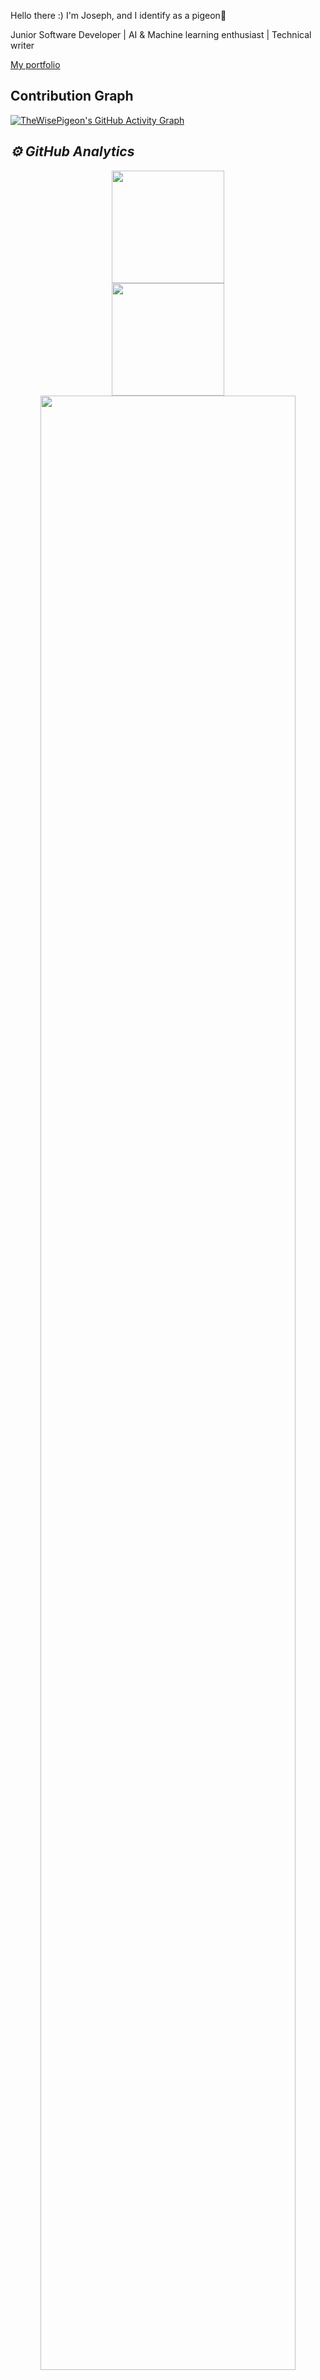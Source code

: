 Hello there :)
I'm Joseph, and I identify as a pigeon🐥

Junior Software Developer | AI & Machine learning enthusiast | Technical writer

[My portfolio](https://josephdogbevi.me)

## Contribution Graph
[![TheWisePigeon's GitHub Activity Graph](https://activity-graph.herokuapp.com/graph?username=TheWisePigeon&theme=github)](https://github.com/TheWisePigeon)
<h2><i>⚙️ GitHub Analytics</i></h2>
<p align="center">
<img height="180em" src="https://github-readme-stats.vercel.app/api?username=TheWisePigeon&show_icons=true&theme=algolia&include_all_commits=true&count_private=true"/><br/>
<img height="180em" src="https://github-readme-stats-eight-theta.vercel.app/api/top-langs/?username=TheWisePigeon&layout=compact&langs_count=8&theme=algolia" />
  
<img width="90%" src="https://github-readme-streak-stats.herokuapp.com/?user=TheWisePigeon&show_icons=true&locale=en&layout=demo&theme=merko&hide_border=true" />



----------------------------------------------------------------------------------------

<p align="left"> <a href="https://github.com/ryo-ma/github-profile-trophy"><img src="https://github-profile-trophy.vercel.app/?username=thewisepigeon" alt="thewisepigeon" /></a> </p>

<h3 align="left">Connect with me:</h3>
<p align="left">
<a href="https://twitter.com/pigeondev0_0" target="blank"><img align="center" src="https://raw.githubusercontent.com/rahuldkjain/github-profile-readme-generator/master/src/images/icons/Social/twitter.svg" alt="thewisepigeonxd" height="30" width="40" /></a>
<a href="https://discord.gg/thepisewigeon#2675" target="blank"><img align="center" src="https://raw.githubusercontent.com/rahuldkjain/github-profile-readme-generator/master/src/images/icons/Social/discord.svg" alt="thepisewigeon#2675" height="30" width="40" /></a>
</p>



